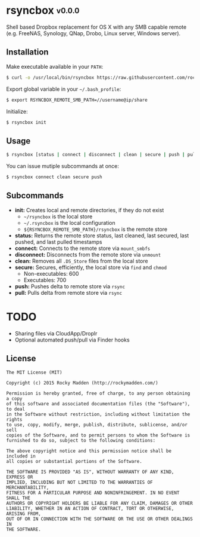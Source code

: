 # rsyncbox <sub><sup>v0.0.0</sup></sub>

Shell based Dropbox replacement for OS X with any SMB capable remote (e.g. FreeNAS, Synology, QNap, Drobo, Linux server, Windows server).

## Installation
Make executable available in your `PATH`:

```bash
$ curl -o /usr/local/bin/rsyncbox https://raw.githubusercontent.com/rockymadden/rsyncbox/master/rsyncbox.sh && chmod 0755 /usr/local/bin/rsyncbox
```

Export global variable in your `~/.bash_profile`:

```bash
$ export RSYNCBOX_REMOTE_SMB_PATH=//username@ip/share
```

Initialize:

```bash
$ rsyncbox init
```

## Usage

```bash
$ rsyncbox [status | connect | disconnect | clean | secure | push | pull]
```

You can issue mutiple subcommands at once:

```bash
$ rsyncbox connect clean secure push
```

## Subcommands
* __init:__ Creates local and remote directories, if they do not exist
  * `~/rsyncbox` is the local store
  * `~/.rsyncbox` is the local configuration
  * `${RSYNCBOX_REMOTE_SMB_PATH}/rsyncbox` is the remote store
* __status:__ Returns the remote store status, last cleaned, last secured, last pushed, and last pulled timestamps
* __connect:__ Connects to the remote store via `mount_smbfs`
* __disconnect:__ Disconnects from the remote store via `unmount`
* __clean:__ Removes all `.DS_Store` files from the local store
* __secure:__ Secures, efficiently, the local store via `find` and `chmod`
  * Non-executables: 600
  * Executables: 700 
* __push:__ Pushes delta to remote store via `rsync`
* __pull:__ Pulls delta from remote store via `rsync`

# TODO
* Sharing files via CloudApp/Droplr
* Optional automated push/pull via Finder hooks

## License

```
The MIT License (MIT)

Copyright (c) 2015 Rocky Madden (http://rockymadden.com/)

Permission is hereby granted, free of charge, to any person obtaining a copy
of this software and associated documentation files (the "Software"), to deal
in the Software without restriction, including without limitation the rights
to use, copy, modify, merge, publish, distribute, sublicense, and/or sell
copies of the Software, and to permit persons to whom the Software is
furnished to do so, subject to the following conditions:

The above copyright notice and this permission notice shall be included in
all copies or substantial portions of the Software.

THE SOFTWARE IS PROVIDED "AS IS", WITHOUT WARRANTY OF ANY KIND, EXPRESS OR
IMPLIED, INCLUDING BUT NOT LIMITED TO THE WARRANTIES OF MERCHANTABILITY,
FITNESS FOR A PARTICULAR PURPOSE AND NONINFRINGEMENT. IN NO EVENT SHALL THE
AUTHORS OR COPYRIGHT HOLDERS BE LIABLE FOR ANY CLAIM, DAMAGES OR OTHER
LIABILITY, WHETHER IN AN ACTION OF CONTRACT, TORT OR OTHERWISE, ARISING FROM,
OUT OF OR IN CONNECTION WITH THE SOFTWARE OR THE USE OR OTHER DEALINGS IN
THE SOFTWARE.
```